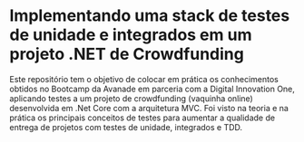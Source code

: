 # Implementando uma stack de testes de unidade e integrados em um projeto .NET de Crowdfunding

Este repositório tem o objetivo de colocar em prática os conhecimentos obtidos no Bootcamp da Avanade em parceria com a Digital Innovation One, aplicando testes a um projeto de crowdfunding (vaquinha online) desenvolvida em .Net Core com a arquitetura MVC. Foi visto na teoria e na prática os principais conceitos de testes para aumentar a qualidade de entrega de projetos com testes de unidade, integrados e TDD.